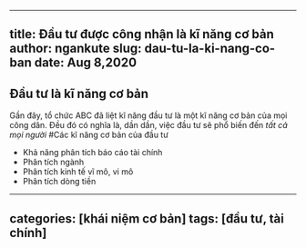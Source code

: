 
---
title: Đầu tư được công nhận là kĩ năng cơ bản
author: ngankute
slug: dau-tu-la-ki-nang-co-ban
date: Aug 8,2020
---
## Đầu tư là kĩ năng cơ bản 
Gần đây, tổ chức ABC đã liệt kĩ năng đầu tư là một kĩ năng cơ bản của mọi công dân. 
Đều đó có nghĩa là, dần dần, việc đầu tư sẽ phổ biến đến _tất cả mọi người_
#Các kĩ năng cơ bản của đầu tư
- Khả năng phân tích báo cáo tài chính
- Phân tích ngành
- Phân tích kinh tế vĩ mô, vi mô
- Phân tích dòng tiền



---
categories: [khái niệm cơ bản]
tags: [đầu tư, tài chính]
---
